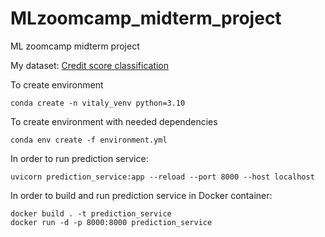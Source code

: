 # MLzoomcamp_midterm_project
ML zoomcamp midterm project

My dataset: [Credit score classification](https://www.kaggle.com/datasets/parisrohan/credit-score-classification)

To create environment

    conda create -n vitaly_venv python=3.10

To create environment with needed dependencies 

    conda env create -f environment.yml



In order to run prediction service:

    uvicorn prediction_service:app --reload --port 8000 --host localhost

In order to build and run prediction service in Docker container:
    
    docker build . -t prediction_service
    docker run -d -p 8000:8000 prediction_service